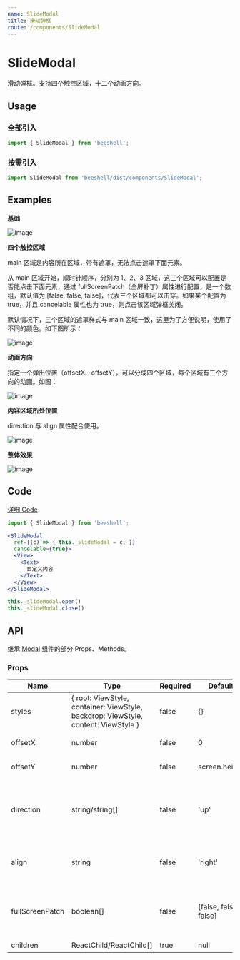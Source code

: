 ```yaml
---
name: SlideModal
title: 滑动弹框
route: /components/SlideModal
---
```


# SlideModal

滑动弹框。支持四个触控区域，十二个动画方向。


## Usage

### 全部引入
```js
import { SlideModal } from 'beeshell';
```

### 按需引入
```js
import SlideModal from 'beeshell/dist/components/SlideModal';
```

## Examples

**基础**

![image](../images/SlideModal/1.gif)

**四个触控区域**

main 区域是内容所在区域，带有遮罩，无法点击遮罩下面元素。

从 main 区域开始，顺时针顺序，分别为 1、2、3 区域，这三个区域可以配置是否能点击下面元素，通过 fullScreenPatch（全屏补丁）属性进行配置，是一个数组，默认值为 [false, false, false]，代表三个区域都可以击穿。如果某个配置为 true，并且 cancelable 属性也为 true，则点击该区域弹框关闭。

默认情况下，三个区域的遮罩样式与 main 区域一致，这里为了方便说明，使用了不同的颜色。如下图所示：

![image](../images/SlideModal/2.png)

**动画方向**

指定一个弹出位置（offsetX、offsetY），可以分成四个区域，每个区域有三个方向的动画。如图：

![image](../images/SlideModal/3.png)

**内容区域所处位置**

direction 与 align 属性配合使用。

![image](../images/SlideModal/5.png)

**整体效果**

![image](../images/SlideModal/4.gif)

## Code
[详细 Code](https://github.com/Meituan-Dianping/beeshell/tree/master/examples/SlideModal/index.tsx)

```jsx
import { SlideModal } from 'beeshell';

<SlideModal
  ref={(c) => { this._slideModal = c; }}
  cancelable={true}>
  <View>
    <Text>
      自定义内容
    </Text>
  </View>
</SlideModal>

this._slideModal.open()
this._slideModal.close()
```

## API

继承 [Modal](./Modal.md) 组件的部分 Props、Methods。

### Props

| Name | Type | Required | Default | Description |
| ---- | ---- | ---- | ---- | ---- |
| styles | { root: ViewStyle, container: ViewStyle, backdrop: ViewStyle, content: ViewStyle } | false | {} | 自定义各层级元素样式 |
| offsetX | number | false | 0 | 弹出位置 X 轴坐标 |
| offsetY | number | false | screen.height | 弹出位置 Y 轴坐标 |
| direction | string/string[] | false | 'up' | 动画的方向，值为 'up' 'down' 'left' 'right' ['up', 'left' ] 等 |
| align | string | false | 'right' | 内容部分所处的位置。详情见 Examples |
| fullScreenPatch | boolean[] | false | [false, false, false] | 全屏补丁，配置区域是否可以击穿。详情见 Examples |
| children | ReactChild/ReactChild[] | true | null | 弹框内容 |